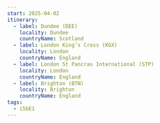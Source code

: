 ```yaml
---
start: 2025-04-02
itinerary:
  - label: Dundee (DEE)
    locality: Dundee
    countryName: Scotland
  - label: London King’s Cross (KGX)
    locality: London
    countryName: England
  - label: London St Pancras International (STP)
    locality: London
    countryName: England
  - label: Brighton (BTN)
    locality: Brighton
    countryName: England
tags:
  - i5bE1
---
```

